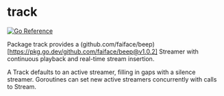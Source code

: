 # track

[![Go Reference](https://pkg.go.dev/badge/github.com/zephyrtronium/beep-track.svg)](https://pkg.go.dev/github.com/zephyrtronium/beep-track)

Package track provides a (github.com/faiface/beep)[https://pkg.go.dev/github.com/faiface/beep@v1.0.2] Streamer with continuous playback and real-time stream insertion.

A Track defaults to an active streamer, filling in gaps with a silence streamer. Goroutines can set new active streamers concurrently with calls to Stream.
